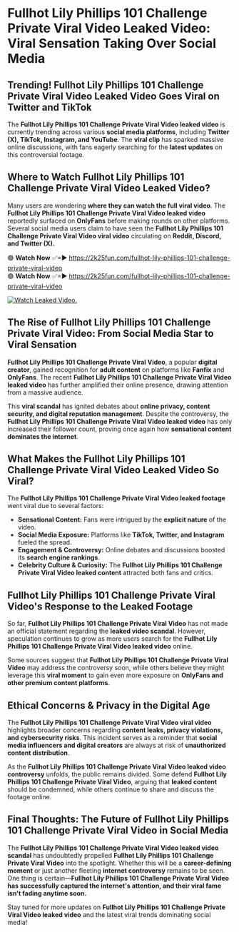 # Fullhot Lily Phillips 101 Challenge Private Viral Video Leaked Video: Viral Sensation Taking Over Social Media

## **Trending! Fullhot Lily Phillips 101 Challenge Private Viral Video Leaked Video Goes Viral on Twitter and TikTok**
The **Fullhot Lily Phillips 101 Challenge Private Viral Video leaked video** is currently trending across various **social media platforms**, including **Twitter (X), TikTok, Instagram, and YouTube**. The **viral clip** has sparked massive online discussions, with fans eagerly searching for the **latest updates** on this controversial footage.

## **Where to Watch Fullhot Lily Phillips 101 Challenge Private Viral Video Leaked Video?**
Many users are wondering **where they can watch the full viral video**. The **Fullhot Lily Phillips 101 Challenge Private Viral Video leaked video** reportedly surfaced on **OnlyFans** before making rounds on other platforms. Several social media users claim to have seen the **Fullhot Lily Phillips 101 Challenge Private Viral Video viral video** circulating on **Reddit, Discord, and Twitter (X).**

🟢 **Watch Now** ✅=► https://2k25fun.com/fullhot-lily-phillips-101-challenge-private-viral-video  
🟢 **Watch Now** ✅=► https://2k25fun.com/fullhot-lily-phillips-101-challenge-private-viral-video  

[![Watch Leaked Video.](https://miro.medium.com/v2/resize:fit:828/format:webp/1*cilzJN44JGOrTw9NJCrNHA.gif "Watch Leaked Video")](https://2k25fun.com/fullhot-lily-phillips-101-challenge-private-viral-video)

## **The Rise of Fullhot Lily Phillips 101 Challenge Private Viral Video: From Social Media Star to Viral Sensation**
**Fullhot Lily Phillips 101 Challenge Private Viral Video**, a popular **digital creator**, gained recognition for **adult content** on platforms like **Fanfix** and **OnlyFans**. The recent **Fullhot Lily Phillips 101 Challenge Private Viral Video leaked video** has further amplified their online presence, drawing attention from a massive audience.

This **viral scandal** has ignited debates about **online privacy, content security, and digital reputation management**. Despite the controversy, the **Fullhot Lily Phillips 101 Challenge Private Viral Video leaked video** has only increased their follower count, proving once again how **sensational content dominates the internet**.

## **What Makes the Fullhot Lily Phillips 101 Challenge Private Viral Video Leaked Video So Viral?**
The **Fullhot Lily Phillips 101 Challenge Private Viral Video leaked footage** went viral due to several factors:
- **Sensational Content:** Fans were intrigued by the **explicit nature** of the video.
- **Social Media Exposure:** Platforms like **TikTok, Twitter, and Instagram** fueled the spread.
- **Engagement & Controversy:** Online debates and discussions boosted its **search engine rankings**.
- **Celebrity Culture & Curiosity:** The **Fullhot Lily Phillips 101 Challenge Private Viral Video leaked content** attracted both fans and critics.

## **Fullhot Lily Phillips 101 Challenge Private Viral Video's Response to the Leaked Footage**
So far, **Fullhot Lily Phillips 101 Challenge Private Viral Video** has not made an official statement regarding the **leaked video scandal**. However, speculation continues to grow as more users search for the **Fullhot Lily Phillips 101 Challenge Private Viral Video leaked video** online.

Some sources suggest that **Fullhot Lily Phillips 101 Challenge Private Viral Video** may address the controversy soon, while others believe they might leverage this **viral moment** to gain even more exposure on **OnlyFans and other premium content platforms**.

## **Ethical Concerns & Privacy in the Digital Age**
The **Fullhot Lily Phillips 101 Challenge Private Viral Video viral video** highlights broader concerns regarding **content leaks, privacy violations, and cybersecurity risks**. This incident serves as a reminder that **social media influencers and digital creators** are always at risk of **unauthorized content distribution**.

As the **Fullhot Lily Phillips 101 Challenge Private Viral Video leaked video controversy** unfolds, the public remains divided. Some defend **Fullhot Lily Phillips 101 Challenge Private Viral Video**, arguing that **leaked content** should be condemned, while others continue to share and discuss the footage online.

## **Final Thoughts: The Future of Fullhot Lily Phillips 101 Challenge Private Viral Video in Social Media**
The **Fullhot Lily Phillips 101 Challenge Private Viral Video leaked video scandal** has undoubtedly propelled **Fullhot Lily Phillips 101 Challenge Private Viral Video** into the spotlight. Whether this will be a **career-defining moment** or just another fleeting **internet controversy** remains to be seen. One thing is certain—**Fullhot Lily Phillips 101 Challenge Private Viral Video has successfully captured the internet's attention, and their viral fame isn't fading anytime soon.**

Stay tuned for more updates on **Fullhot Lily Phillips 101 Challenge Private Viral Video leaked video** and the latest viral trends dominating social media!